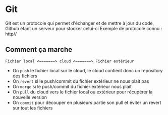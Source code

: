 # Git

Git est un protocole qui permet d'échanger et de mettre à jour du code, Github étant un serveur pour stocker celui-ci
Exemple de protocole connu : http//

## Comment ça marche

`Fichier local <=======> cloud <=======> Fichier extérieur`

* On `push` le fichier local sur le cloud, le cloud contient donc un repository des fichiers  
* On `revert` si le push/commit du fichier extérieur ne nous plait pas  
* On `merge` si le push/commit du fichier extérieur nous plait  
* On `pull` du cloud vers le fichier local ou extérieur pour récupérer la nouvelle version  
* On `commit` pour découper en plusieurs partie son pull et éviter un revert sur tout les fichiers
